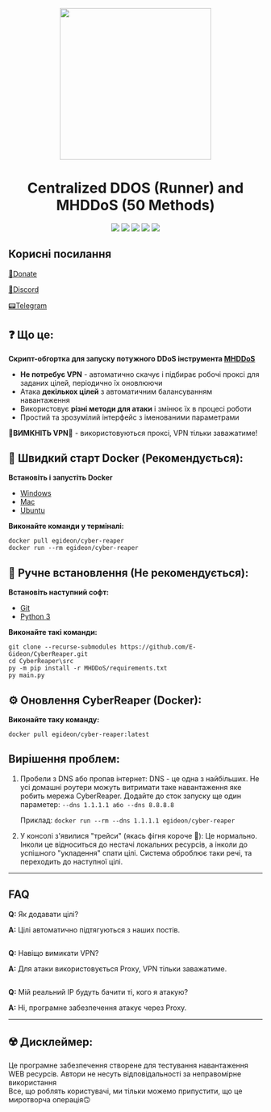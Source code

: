 <p align="center">
  <img src="https://freesvg.org/img/grim-reaper.png" width="300">
</p>

<h1 align="center">
  Centralized DDOS (Runner) and MHDDoS (50 Methods)
</h1>

<p align="center">
  <img src="https://img.shields.io/discord/947778619718119434?label=Discord Online&style=for-the-badge">
  <img src="https://img.shields.io/github/last-commit/E-Gideon/CyberReaper?style=for-the-badge">
  <img src="https://img.shields.io/docker/automated/egideon/cyber-reaper?style=for-the-badge">
  <img src="https://img.shields.io/docker/image-size/egideon/cyber-reaper/latest?label=Docker Size&style=for-the-badge">
  <img src="https://img.shields.io/github/repo-size/E-Gideon/CyberReaper?style=for-the-badge">
</p>

## Корисні посилання
[💸Donate](https://cyberspace.diaka.ua/project)

[👾Discord](https://discord.gg/cyberspace-ua)

[📟Telegram](https://t.me/CyberSpace_UA)

## ❓ Що це:

**Скрипт-обгортка для запуску потужного DDoS інструмента [MHDDoS](https://github.com/MHProDev/MHDDoS)**

- **Не потребує VPN** - автоматично скачує і підбирає робочі проксі для заданих цілей, періодично їх оновлюючи
- Атака **декількох цілей** з автоматичним балансуванням навантаження
- Використовує **різні методи для атаки** і змінює їх в процесі роботи
- Простий та зрозумілий інтерфейс з іменованими параметрами

**🚨ВИМКНІТЬ VPN🚨** - використовуються проксі, VPN тільки заважатиме!

  
## 🚀 Швидкий старт Docker (Рекомендується):

**Встановіть і запустіть Docker**
- [Windows](https://docs.docker.com/desktop/windows/install/)
- [Mac](https://docs.docker.com/desktop/mac/install/)
- [Ubuntu](https://docs.docker.com/engine/install/ubuntu/)

**Виконайте команди у терміналі:**
```
docker pull egideon/cyber-reaper
docker run --rm egideon/cyber-reaper
```

## 🔩 Ручне встановлення (Не рекомендується):
**Встановіть наступний софт:**
- [Git](https://git-scm.com/downloads)
- [Python 3](https://www.python.org/downloads/)

**Виконайте такі команди:**
```
git clone --recurse-submodules https://github.com/E-Gideon/CyberReaper.git
cd CyberReaper\src
py -m pip install -r MHDDoS/requirements.txt
py main.py
```

## ⚙️ Оновлення CyberReaper (Docker):
**Виконайте таку команду:**
```
docker pull egideon/cyber-reaper:latest
```

## Вирішення проблем:
1. Пробели з DNS або пропав інтернет: DNS - це одна з найбільших. Не усі домашні роутери можуть витримати таке навантаження яке робить мережа CyberReaper. Додайте до сток запуску ще один параметер: ```--dns 1.1.1.1 або --dns 8.8.8.8```

    Приклад: ```docker run --rm --dns 1.1.1.1 egideon/cyber-reaper```

2. У консолі з'явилися "трейси" (якась фігня короче 🤔): Це нормально. Інколи це відноситься до нестачі локальних ресурсів, а інколи до успішного "укладення" спати цілі. Система оброблює таки речі, та переходить до наступної цілі.

---
## FAQ
**Q:** Як додавати цілі?

**A:** Цілі автоматично підтягуються з наших постів.
##
**Q:** Навіщо вимикати VPN?

**A:** Для атаки використовується Proxy, VPN тільки заважатиме.
##
**Q:** Мій реальний IP будуть бачити ті, кого я атакую?

**A:** Ні, програмне забезпечення атакує через Proxy.

---

## ☢️ Дисклеймер:
Це програмне забезпечення створене для тестування навантаження WEB ресурсів. Автори не несуть відповідальності за неправомірне використання
<br>
Все, що роблять користувачі, ми тільки можемо припустити, що це миротворча операція🙃
